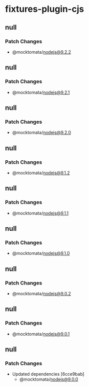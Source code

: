 # fixtures-plugin-cjs

## null

### Patch Changes

- @mocktomata/nodejs@9.2.2

## null

### Patch Changes

- @mocktomata/nodejs@9.2.1

## null

### Patch Changes

- @mocktomata/nodejs@9.2.0

## null

### Patch Changes

- @mocktomata/nodejs@9.1.2

## null

### Patch Changes

- @mocktomata/nodejs@9.1.1

## null

### Patch Changes

- @mocktomata/nodejs@9.1.0

## null

### Patch Changes

- @mocktomata/nodejs@9.0.2

## null

### Patch Changes

- @mocktomata/nodejs@9.0.1

## null

### Patch Changes

- Updated dependencies [6cce9bab]
  - @mocktomata/nodejs@9.0.0
